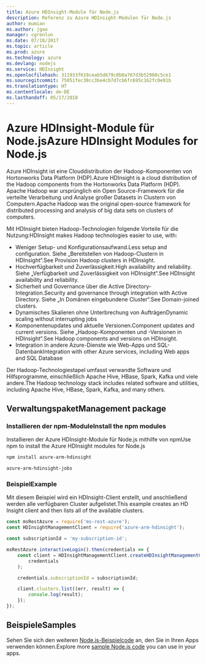```yaml
---
title: Azure HDInsight-Module für Node.js
description: Referenz zu Azure HDInsight-Modulen für Node.js
author: mumian
ms.author: jgao
manager: cgronlun
ms.date: 07/18/2017
ms.topic: article
ms.prod: azure
ms.technology: azure
ms.devlang: nodejs
ms.service: HDInsight
ms.openlocfilehash: 311933f619ceab5d679c8b0a767d3b52960c5ce1
ms.sourcegitcommit: 75051fec38cc3be4cb7d7cb6fc695c162fc0e91b
ms.translationtype: HT
ms.contentlocale: de-DE
ms.lasthandoff: 05/17/2018
---
```

# <a name="azure-hdinsight-modules-for-nodejs"></a><span data-ttu-id="bb7cf-103">Azure HDInsight-Module für Node.js</span><span class="sxs-lookup"><span data-stu-id="bb7cf-103">Azure HDInsight Modules for Node.js</span></span>

<span data-ttu-id="bb7cf-104">Azure HDInsight ist eine Clouddistribution der Hadoop-Komponenten von Hortonworks Data Platform (HDP).</span><span class="sxs-lookup"><span data-stu-id="bb7cf-104">Azure HDInsight is a cloud distribution of the Hadoop components from the Hortonworks Data Platform (HDP).</span></span> <span data-ttu-id="bb7cf-105">Apache Hadoop war ursprünglich ein Open Source-Framework für die verteilte Verarbeitung und Analyse großer Datasets in Clustern von Computern.</span><span class="sxs-lookup"><span data-stu-id="bb7cf-105">Apache Hadoop was the original open-source framework for distributed processing and analysis of big data sets on clusters of computers.</span></span>

<span data-ttu-id="bb7cf-106">Mit HDInsight bieten Hadoop-Technologien folgende Vorteile für die Nutzung:</span><span class="sxs-lookup"><span data-stu-id="bb7cf-106">HDInsight makes Hadoop technologies easier to use, with:</span></span>
- <span data-ttu-id="bb7cf-107">Weniger Setup- und Konfigurationsaufwand.</span><span class="sxs-lookup"><span data-stu-id="bb7cf-107">Less setup and configuration.</span></span> <span data-ttu-id="bb7cf-108">Siehe „Bereitstellen von Hadoop-Clustern in HDInsight“.</span><span class="sxs-lookup"><span data-stu-id="bb7cf-108">See Provision Hadoop clusters in HDInsight.</span></span>
- <span data-ttu-id="bb7cf-109">Hochverfügbarkeit und Zuverlässigkeit.</span><span class="sxs-lookup"><span data-stu-id="bb7cf-109">High availability and reliability.</span></span> <span data-ttu-id="bb7cf-110">Siehe „Verfügbarkeit und Zuverlässigkeit von HDInsight“.</span><span class="sxs-lookup"><span data-stu-id="bb7cf-110">See HDInsight availability and reliability.</span></span>
- <span data-ttu-id="bb7cf-111">Sicherheit und Governance über die Active Directory-Integration.</span><span class="sxs-lookup"><span data-stu-id="bb7cf-111">Security and governance through integration with Active Directory.</span></span> <span data-ttu-id="bb7cf-112">Siehe „In Domänen eingebundene Cluster“.</span><span class="sxs-lookup"><span data-stu-id="bb7cf-112">See Domain-joined clusters.</span></span>
- <span data-ttu-id="bb7cf-113">Dynamisches Skalieren ohne Unterbrechung von Aufträgen</span><span class="sxs-lookup"><span data-stu-id="bb7cf-113">Dynamic scaling without interrupting jobs</span></span>
- <span data-ttu-id="bb7cf-114">Komponentenupdates und aktuelle Versionen.</span><span class="sxs-lookup"><span data-stu-id="bb7cf-114">Component updates and current versions.</span></span> <span data-ttu-id="bb7cf-115">Siehe „Hadoop-Komponenten und -Versionen in HDInsight“.</span><span class="sxs-lookup"><span data-stu-id="bb7cf-115">See Hadoop components and versions on HDInsight.</span></span>
- <span data-ttu-id="bb7cf-116">Integration in andere Azure-Dienste wie Web-Apps und SQL-Datenbank</span><span class="sxs-lookup"><span data-stu-id="bb7cf-116">Integration with other Azure services, including Web apps and SQL Database</span></span>

<span data-ttu-id="bb7cf-117">Der Hadoop-Technologiestapel umfasst verwandte Software und Hilfsprogramme, einschließlich Apache Hive, HBase, Spark, Kafka und viele andere.</span><span class="sxs-lookup"><span data-stu-id="bb7cf-117">The Hadoop technology stack includes related software and utilities, including Apache Hive, HBase, Spark, Kafka, and many others.</span></span> 

## <a name="management-package"></a><span data-ttu-id="bb7cf-118">Verwaltungspaket</span><span class="sxs-lookup"><span data-stu-id="bb7cf-118">Management package</span></span>

### <a name="install-the-npm-modules"></a><span data-ttu-id="bb7cf-119">Installieren der npm-Module</span><span class="sxs-lookup"><span data-stu-id="bb7cf-119">Install the npm modules</span></span>

<span data-ttu-id="bb7cf-120">Installieren der Azure HDInsight-Module für Node.js mithilfe von npm</span><span class="sxs-lookup"><span data-stu-id="bb7cf-120">Use npm to install the Azure HDInsight modules for Node.js</span></span>

```bash
npm install azure-arm-hdinsight
```

```bash
azure-arm-hdinsight-jobs
```

### <a name="example"></a><span data-ttu-id="bb7cf-121">Beispiel</span><span class="sxs-lookup"><span data-stu-id="bb7cf-121">Example</span></span> 

<span data-ttu-id="bb7cf-122">Mit diesem Beispiel wird ein HDInsight-Client erstellt, und anschließend werden alle verfügbaren Cluster aufgelistet.</span><span class="sxs-lookup"><span data-stu-id="bb7cf-122">This example creates an HD Insight client and then lists all of the available clusters.</span></span> 

```javascript
const msRestAzure = require('ms-rest-azure');
const HDInsightManagementClient = require('azure-arm-hdinsight');

const subscriptionId = 'my-subscription-id';

msRestAzure.interactiveLogin().then(credentials => {
    const client = HDInsightManagementClient.createHDInsightManagementClient(
        credentials
    );

    credentials.subscriptionId = subscriptionId;

    client.clusters.list((err, result) => {
        console.log(result);
    });
});
```

## <a name="samples"></a><span data-ttu-id="bb7cf-123">Beispiele</span><span class="sxs-lookup"><span data-stu-id="bb7cf-123">Samples</span></span>

<span data-ttu-id="bb7cf-124">Sehen Sie sich den weiteren [Node.js-Beispielcode](https://azure.microsoft.com/resources/samples/?platform=nodejs) an, den Sie in Ihren Apps verwenden können.</span><span class="sxs-lookup"><span data-stu-id="bb7cf-124">Explore more [sample Node.js code](https://azure.microsoft.com/resources/samples/?platform=nodejs) you can use in your apps.</span></span>
